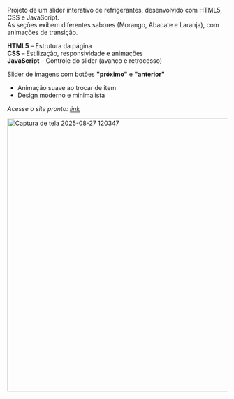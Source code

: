 Projeto de um slider interativo de refrigerantes, desenvolvido com HTML5, CSS e JavaScript.  
As seções exibem diferentes sabores (Morango, Abacate e Laranja), com animações de transição.

**HTML5** – Estrutura da página  
**CSS** – Estilização, responsividade e animações  
**JavaScript** – Controle do slider (avanço e retrocesso)  

Slider de imagens com botões **"próximo"** e  **"anterior"** 
- Animação suave ao trocar de item  
- Design moderno e minimalista  


*Acesse o site pronto: [link](https://previsao-do-tempo-projeto.netlify.app/)*

<img width="1362" height="625" alt="Captura de tela 2025-08-27 120347" src="https://github.com/user-attachments/assets/ec2d7636-fc30-40c3-9f9a-9679b097deef" />
